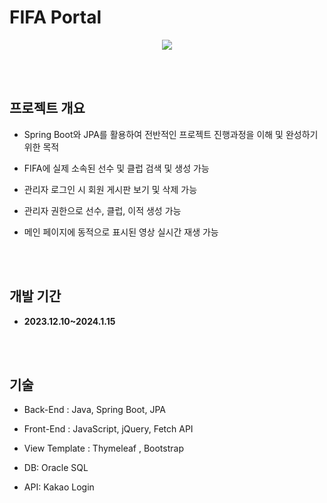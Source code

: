 #  FIFA Portal

<p align="center">
  <img src="https://github.com/ykmr0331/myProject/assets/117189519/7f62dc91-917d-4527-ab1d-74c8facb7bb4">
</p>

<br><br>
## 프로젝트 개요

- Spring Boot와 JPA를 활용하여 전반적인 프로젝트 진행과정을 이해 및 완성하기 위한 목적
  
- FIFA에 실제 소속된 선수 및 클럽 검색 및 생성 가능

- 관리자 로그인 시 회원 게시판 보기 및 삭제 가능

- 관리자 권한으로 선수, 클럽, 이적 생성 가능
  
- 메인 페이지에 동적으로 표시된 영상 실시간 재생 가능  


<br><br>
## 개발 기간

- **2023.12.10~2024.1.15**


<br><br>
## 기술

 
- ﻿Back-End : Java, Spring Boot, JPA
 
- ﻿Front-End : JavaScript, jQuery, Fetch API

- ﻿View Template : Thymeleaf , Bootstrap

- ﻿DB: Oracle SQL

- ﻿API: Kakao Login

<br><br>
















  


